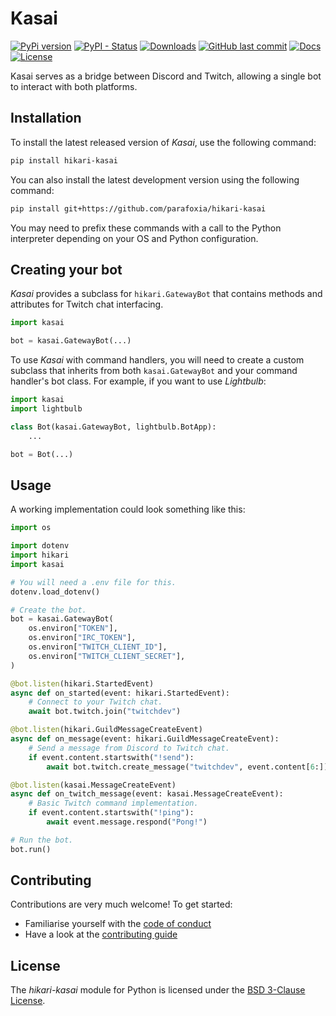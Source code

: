 # Kasai

[![PyPi version](https://img.shields.io/pypi/v/hikari-kasai.svg)](https://pypi.python.org/pypi/hikari-kasai/)
[![PyPI - Status](https://img.shields.io/pypi/status/hikari-kasai)](https://pypi.python.org/pypi/hikari-kasai/)
[![Downloads](https://pepy.tech/badge/hikari-kasai)](https://pepy.tech/project/hikari-kasai)
[![GitHub last commit](https://img.shields.io/github/last-commit/parafoxia/hikari-kasai)](https://github.com/parafoxia/hikari-kasai)
[![Docs](https://img.shields.io/badge/docs-pdoc-success)](https://parafoxia.github.io/hikari-kasai/kasai/)
[![License](https://img.shields.io/github/license/parafoxia/hikari-kasai.svg)](https://github.com/parafoxia/hikari-kasai/blob/main/LICENSE)

Kasai serves as a bridge between Discord and Twitch, allowing a single bot to interact with both platforms.

## Installation

To install the latest released version of *Kasai*, use the following command:
```sh
pip install hikari-kasai
```

You can also install the latest development version using the following command:
```sh
pip install git+https://github.com/parafoxia/hikari-kasai
```

You may need to prefix these commands with a call to the Python interpreter depending on your OS and Python configuration.

## Creating your bot

*Kasai* provides a subclass for `hikari.GatewayBot` that contains methods and attributes for Twitch chat interfacing.

```py
import kasai

bot = kasai.GatewayBot(...)
```

To use *Kasai* with command handlers, you will need to create a custom subclass that inherits from both `kasai.GatewayBot` and your command handler's bot class.
For example, if you want to use *Lightbulb*:

```py
import kasai
import lightbulb

class Bot(kasai.GatewayBot, lightbulb.BotApp):
    ...

bot = Bot(...)
```

## Usage

A working implementation could look something like this:

```py
import os

import dotenv
import hikari
import kasai

# You will need a .env file for this.
dotenv.load_dotenv()

# Create the bot.
bot = kasai.GatewayBot(
    os.environ["TOKEN"],
    os.environ["IRC_TOKEN"],
    os.environ["TWITCH_CLIENT_ID"],
    os.environ["TWITCH_CLIENT_SECRET"],
)

@bot.listen(hikari.StartedEvent)
async def on_started(event: hikari.StartedEvent):
    # Connect to your Twitch chat.
    await bot.twitch.join("twitchdev")

@bot.listen(hikari.GuildMessageCreateEvent)
async def on_message(event: hikari.GuildMessageCreateEvent):
    # Send a message from Discord to Twitch chat.
    if event.content.startswith("!send"):
        await bot.twitch.create_message("twitchdev", event.content[6:])

@bot.listen(kasai.MessageCreateEvent)
async def on_twitch_message(event: kasai.MessageCreateEvent):
    # Basic Twitch command implementation.
    if event.content.startswith("!ping"):
        await event.message.respond("Pong!")

# Run the bot.
bot.run()
```

## Contributing

Contributions are very much welcome! To get started:

* Familiarise yourself with the [code of conduct](https://github.com/parafoxia/hikari-kasai/blob/main/CODE_OF_CONDUCT.md)
* Have a look at the [contributing guide](https://github.com/parafoxia/hikari-kasai/blob/main/CONTRIBUTING.md)

## License

The *hikari-kasai* module for Python is licensed under the [BSD 3-Clause License](https://github.com/parafoxia/hikari-kasai/blob/main/LICENSE).
